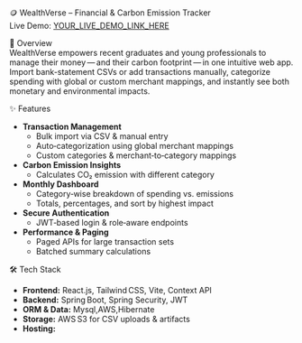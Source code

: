 🪙 WealthVerse – Financial & Carbon Emission Tracker  
Live Demo: [YOUR_LIVE_DEMO_LINK_HERE](#)

🚀 Overview  
WealthVerse empowers recent graduates and young professionals to manage their money — and their carbon footprint — in one intuitive web app. Import bank-statement CSVs or add transactions manually, categorize spending with global or custom merchant mappings, and instantly see both monetary and environmental impacts.

✨ Features  
- **Transaction Management**  
  - Bulk import via CSV & manual entry  
  - Auto‑categorization using global merchant mappings  
  - Custom categories & merchant‑to‑category mappings  
- **Carbon Emission Insights**  
  - Calculates CO₂ emission with different category 
- **Monthly Dashboard**  
  - Category‑wise breakdown of spending vs. emissions  
  - Totals, percentages, and sort by highest impact  
- **Secure Authentication**  
  - JWT‑based login & role‑aware endpoints  
- **Performance & Paging**  
  - Paged APIs for large transaction sets  
  - Batched summary calculations  

🛠️ Tech Stack  
- **Frontend:** React.js, Tailwind CSS, Vite, Context API  
- **Backend:** Spring Boot, Spring Security, JWT  
- **ORM & Data:** Mysql,AWS,Hibernate 
- **Storage:** AWS S3 for CSV uploads & artifacts  
- **Hosting:**  
